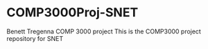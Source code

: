 # COMP3000Proj-SNET
Benett Tregenna COMP 3000 project
 This is the COMP3000 project repository for SNET

